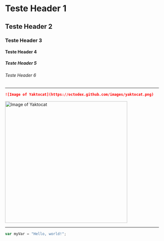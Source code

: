 # Teste Header 1
## Teste Header 2
### Teste Header 3
#### Teste Header 4
##### Teste Header 5
###### Teste Header 6

-----------------------------------------------------------------------------
```markdown
![Image of Yaktocat](https://octodex.github.com/images/yaktocat.png)
```

<img alt="Image of Yaktocat" src=https://octodex.github.com/images/yaktocat.png width=400>

-----------------------------------------------------------------------------

``` javascript
var myVar = "Hello, world!";
```
